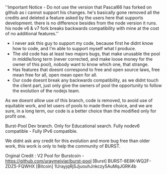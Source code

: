 ''Important Notice - Do not use the version that Pascal66 has forked on github as i cannot support his changes.
he's basically gone removed all the credits and deleted a feature asked by the users here that supports development.
there is no difference besides from the node version it runs.
his node v6 & v7 fork breaks backwards compatibility with mine at the cost of no additional features.''

- I never ask this guy to support my code, because first he didnt know how to code, and I'm able to support myself what I produce.
- The old code has at least two majors bugs, that make unusable the pool in middle/long term (never corrected, and make loose money for the owner of this pool), nobody want to know which one, that strange.
- Has features that doesnt correspond to free and open source laws, free mean free for all, open mean open for all.
- Our code doesnt break any backwards compatibility, as we didnt touch the client part, just only give the owners of pool the opportunity to follow the evolution of the nodejs team.

As we doesnt allow use of this branch, code is removed, to avoid use of equitable work, and let users of pools to made there choice, and we are sure, in a long term, our code is a better choice than the modified only for profit one.

Burst-Pool Dev branch. Only for Educational search.
Fully nodev6 compatible - Fully IPv6 compatible.

We didnt ask any credit for this evolution and more bug free than older work, this work is only to help the community of BURST.

Orginal Credit :
V2 Pool for Burstcoin - https://github.com/uraymeiviar/burst-pool
[Burst] BURST-8E8K-WQ2F-ZDZ5-FQWHX [Bitcoin] 1UrayjqRjSJjuouhJnkczy5AuMqJGRK4b
